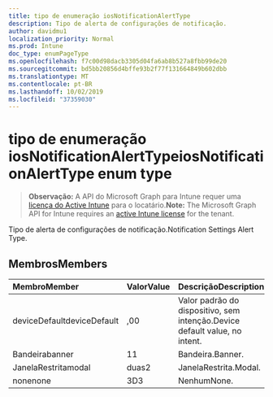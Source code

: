 ```yaml
---
title: tipo de enumeração iosNotificationAlertType
description: Tipo de alerta de configurações de notificação.
author: davidmu1
localization_priority: Normal
ms.prod: Intune
doc_type: enumPageType
ms.openlocfilehash: f7c00d98dacb3305d04fa6ab8b527a8fbb99de20
ms.sourcegitcommit: bd5bb20856d4bffe93b2f77f131664849b602dbb
ms.translationtype: MT
ms.contentlocale: pt-BR
ms.lasthandoff: 10/02/2019
ms.locfileid: "37359030"
---
```

# <a name="iosnotificationalerttype-enum-type"></a><span data-ttu-id="ecb7e-103">tipo de enumeração iosNotificationAlertType</span><span class="sxs-lookup"><span data-stu-id="ecb7e-103">iosNotificationAlertType enum type</span></span>

> <span data-ttu-id="ecb7e-104">**Observação:** A API do Microsoft Graph para Intune requer uma [licença do Active Intune](https://go.microsoft.com/fwlink/?linkid=839381) para o locatário.</span><span class="sxs-lookup"><span data-stu-id="ecb7e-104">**Note:** The Microsoft Graph API for Intune requires an [active Intune license](https://go.microsoft.com/fwlink/?linkid=839381) for the tenant.</span></span>

<span data-ttu-id="ecb7e-105">Tipo de alerta de configurações de notificação.</span><span class="sxs-lookup"><span data-stu-id="ecb7e-105">Notification Settings Alert Type.</span></span>

## <a name="members"></a><span data-ttu-id="ecb7e-106">Membros</span><span class="sxs-lookup"><span data-stu-id="ecb7e-106">Members</span></span>
|<span data-ttu-id="ecb7e-107">Membro</span><span class="sxs-lookup"><span data-stu-id="ecb7e-107">Member</span></span>|<span data-ttu-id="ecb7e-108">Valor</span><span class="sxs-lookup"><span data-stu-id="ecb7e-108">Value</span></span>|<span data-ttu-id="ecb7e-109">Descrição</span><span class="sxs-lookup"><span data-stu-id="ecb7e-109">Description</span></span>|
|:---|:---|:---|
|<span data-ttu-id="ecb7e-110">deviceDefault</span><span class="sxs-lookup"><span data-stu-id="ecb7e-110">deviceDefault</span></span>|<span data-ttu-id="ecb7e-111">,0</span><span class="sxs-lookup"><span data-stu-id="ecb7e-111">0</span></span>|<span data-ttu-id="ecb7e-112">Valor padrão do dispositivo, sem intenção.</span><span class="sxs-lookup"><span data-stu-id="ecb7e-112">Device default value, no intent.</span></span>|
|<span data-ttu-id="ecb7e-113">Bandeira</span><span class="sxs-lookup"><span data-stu-id="ecb7e-113">banner</span></span>|<span data-ttu-id="ecb7e-114">1</span><span class="sxs-lookup"><span data-stu-id="ecb7e-114">1</span></span>|<span data-ttu-id="ecb7e-115">Bandeira.</span><span class="sxs-lookup"><span data-stu-id="ecb7e-115">Banner.</span></span>|
|<span data-ttu-id="ecb7e-116">JanelaRestrita</span><span class="sxs-lookup"><span data-stu-id="ecb7e-116">modal</span></span>|<span data-ttu-id="ecb7e-117">duas</span><span class="sxs-lookup"><span data-stu-id="ecb7e-117">2</span></span>|<span data-ttu-id="ecb7e-118">JanelaRestrita.</span><span class="sxs-lookup"><span data-stu-id="ecb7e-118">Modal.</span></span>|
|<span data-ttu-id="ecb7e-119">none</span><span class="sxs-lookup"><span data-stu-id="ecb7e-119">none</span></span>|<span data-ttu-id="ecb7e-120">3D</span><span class="sxs-lookup"><span data-stu-id="ecb7e-120">3</span></span>|<span data-ttu-id="ecb7e-121">Nenhum</span><span class="sxs-lookup"><span data-stu-id="ecb7e-121">None.</span></span>|




